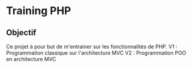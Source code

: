 # Training PHP

## Objectif

Ce projet à pour but de m'entrainer sur les fonctionnalités de PHP.
V1 : Programmation classique sur l'architecture MVC 
V2 : Programmation POO en architecture MVC